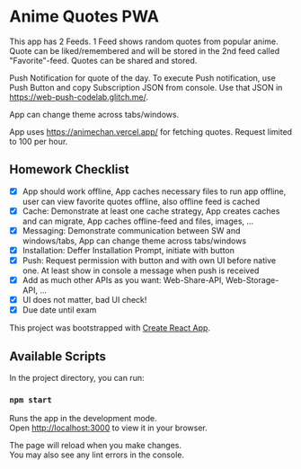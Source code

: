 # Anime Quotes PWA

This app has 2 Feeds. 1 Feed shows random quotes from popular anime. Quote can be liked/remembered and will be stored in the 2nd feed called "Favorite"-feed. Quotes can be shared and stored.

Push Notification for quote of the day. To execute Push notification, use Push Button and copy Subscription JSON from console. Use that JSON in https://web-push-codelab.glitch.me/.

App can change theme across tabs/windows.

App uses https://animechan.vercel.app/ for fetching quotes. Request limited to 100 per hour.

## Homework Checklist

- [x] App should work offline, App caches necessary files to run app offline, user can view favorite quotes offline, also offline feed is cached
- [x] Cache: Demonstrate at least one cache strategy, App creates caches and can migrate, App caches offline-feed and files, images, ...
- [x] Messaging: Demonstrate communication between SW and windows/tabs, App can change theme across tabs/windows
- [x] Installation: Deffer Installation Prompt, initiate with button
- [x] Push: Request permission with button and with own UI before native one. At least show in console a message when push is received
- [x] Add as much other APIs as you want: Web-Share-API, Web-Storage-API, ...
- [x] UI does not matter, bad UI check!
- [x] Due date until exam

This project was bootstrapped with [Create React App](https://github.com/facebook/create-react-app).

## Available Scripts

In the project directory, you can run:

### `npm start`

Runs the app in the development mode.\
Open [http://localhost:3000](http://localhost:3000) to view it in your browser.

The page will reload when you make changes.\
You may also see any lint errors in the console.
